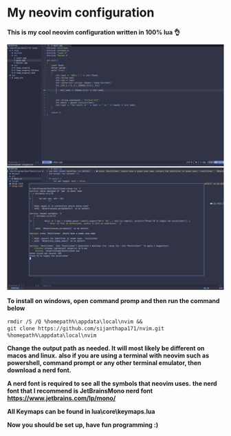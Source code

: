 #  My neovim configuration

**This is my cool neovim configuration written in 100% lua 👌**

<img src="images/neovim1.png" width=800>
<img src="images/neovim2.png" width=800>

**To install on windows, open command promp and then run the command below**
```console
rmdir /S /Q %homepath%\appdata\local\nvim &&
git clone https://github.com/sijanthapa171/nvim.git %homepath%\appdata\local\nvim
```
**Change the output path as needed. It will most likely be different on macos and linux.**
**also if you are using a terminal with neovim such as powershell, command prompt or any other terminal emulator, then download a nerd font.**

**A nerd font is required to see all the symbols that neovim uses.**
**the nerd font that I recommend is JetBrainsMono nerd font https://www.jetbrains.com/lp/mono/**

**All Keymaps can be found in lua\core\keymaps.lua**

**Now you should be set up, have fun programming :)**